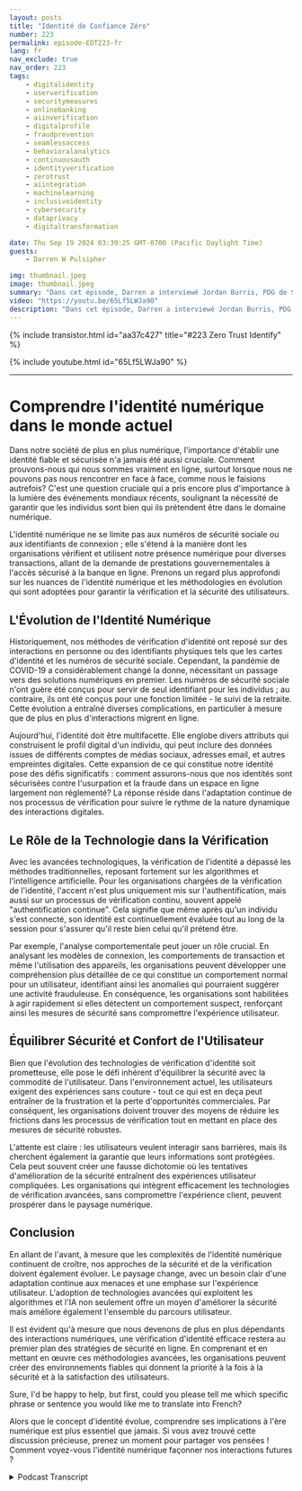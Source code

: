 ```yaml
---
layout: posts
title: "Identité de Confiance Zéro"
number: 223
permalink: episode-EDT223-fr
lang: fr
nav_exclude: true
nav_order: 223
tags:
    - digitalidentity
    - userverification
    - securitymeasures
    - onlinebanking
    - aiinverification
    - digitalprofile
    - fraudprevention
    - seamlessaccess
    - behavioralanalytics
    - continuousauth
    - identityverification
    - zerotrust
    - aiintegration
    - machinelearning
    - inclusiveidentity
    - cybersecurity
    - dataprivacy
    - digitaltransformation

date: Thu Sep 19 2024 03:39:25 GMT-0700 (Pacific Daylight Time)
guests:
    - Darren W Pulsipher

img: thumbnail.jpeg
image: thumbnail.jpeg
summary: "Dans cet épisode, Darren a interviewé Jordan Burris, PDG de Socure, sur la vérification de l'identité face à la dépendance toujours croissante du gouvernement envers la technologie numérique."
video: "https://youtu.be/65Lf5LWJa90"
description: "Dans cet épisode, Darren a interviewé Jordan Burris, PDG de Socure, sur la vérification de l'identité face à la dépendance toujours croissante du gouvernement envers la technologie numérique."
---
```


<div>
{% include transistor.html id="aa37c427" title="#223 Zero Trust Identify" %}

{% include youtube.html id="65Lf5LWJa90" %}
</div>

---

# Comprendre l'identité numérique dans le monde actuel

Dans notre société de plus en plus numérique, l'importance d'établir une identité fiable et sécurisée n'a jamais été aussi cruciale. Comment prouvons-nous qui nous sommes vraiment en ligne, surtout lorsque nous ne pouvons pas nous rencontrer en face à face, comme nous le faisions autrefois? C'est une question cruciale qui a pris encore plus d'importance à la lumière des événements mondiaux récents, soulignant la nécessité de garantir que les individus sont bien qui ils prétendent être dans le domaine numérique.

L'identité numérique ne se limite pas aux numéros de sécurité sociale ou aux identifiants de connexion ; elle s'étend à la manière dont les organisations vérifient et utilisent notre présence numérique pour diverses transactions, allant de la demande de prestations gouvernementales à l'accès sécurisé à la banque en ligne. Prenons un regard plus approfondi sur les nuances de l'identité numérique et les méthodologies en évolution qui sont adoptées pour garantir la vérification et la sécurité des utilisateurs.

## L'Évolution de l'Identité Numérique

Historiquement, nos méthodes de vérification d'identité ont reposé sur des interactions en personne ou des identifiants physiques tels que les cartes d'identité et les numéros de sécurité sociale. Cependant, la pandémie de COVID-19 a considérablement changé la donne, nécessitant un passage vers des solutions numériques en premier. Les numéros de sécurité sociale n'ont guère été conçus pour servir de seul identifiant pour les individus ; au contraire, ils ont été conçus pour une fonction limitée - le suivi de la retraite. Cette évolution a entraîné diverses complications, en particulier à mesure que de plus en plus d'interactions migrent en ligne.

Aujourd'hui, l'identité doit être multifacette. Elle englobe divers attributs qui construisent le profil digital d'un individu, qui peut inclure des données issues de différents comptes de médias sociaux, adresses email, et autres empreintes digitales. Cette expansion de ce qui constitue notre identité pose des défis significatifs : comment assurons-nous que nos identités sont sécurisées contre l'usurpation et la fraude dans un espace en ligne largement non réglementé? La réponse réside dans l'adaptation continue de nos processus de vérification pour suivre le rythme de la nature dynamique des interactions digitales.

## Le Rôle de la Technologie dans la Vérification

Avec les avancées technologiques, la vérification de l'identité a dépassé les méthodes traditionnelles, reposant fortement sur les algorithmes et l'intelligence artificielle. Pour les organisations chargées de la vérification de l'identité, l'accent n'est plus uniquement mis sur l'authentification, mais aussi sur un processus de vérification continu, souvent appelé "authentification continue". Cela signifie que même après qu'un individu s'est connecté, son identité est continuellement évaluée tout au long de la session pour s'assurer qu'il reste bien celui qu'il prétend être.

Par exemple, l'analyse comportementale peut jouer un rôle crucial. En analysant les modèles de connexion, les comportements de transaction et même l'utilisation des appareils, les organisations peuvent développer une compréhension plus détaillée de ce qui constitue un comportement normal pour un utilisateur, identifiant ainsi les anomalies qui pourraient suggérer une activité frauduleuse. En conséquence, les organisations sont habilitées à agir rapidement si elles détectent un comportement suspect, renforçant ainsi les mesures de sécurité sans compromettre l'expérience utilisateur.

## Équilibrer Sécurité et Confort de l'Utilisateur

Bien que l'évolution des technologies de vérification d'identité soit prometteuse, elle pose le défi inhérent d'équilibrer la sécurité avec la commodité de l'utilisateur. Dans l'environnement actuel, les utilisateurs exigent des expériences sans couture - tout ce qui est en deça peut entraîner de la frustration et la perte d'opportunités commerciales. Par conséquent, les organisations doivent trouver des moyens de réduire les frictions dans les processus de vérification tout en mettant en place des mesures de sécurité robustes.

L'attente est claire : les utilisateurs veulent interagir sans barrières, mais ils cherchent également la garantie que leurs informations sont protégées. Cela peut souvent créer une fausse dichotomie où les tentatives d'amélioration de la sécurité entraînent des expériences utilisateur compliquées. Les organisations qui intègrent efficacement les technologies de vérification avancées, sans compromettre l'expérience client, peuvent prospérer dans le paysage numérique.

## Conclusion

En allant de l'avant, à mesure que les complexités de l'identité numérique continuent de croître, nos approches de la sécurité et de la vérification doivent également évoluer. Le paysage change, avec un besoin clair d'une adaptation continue aux menaces et une emphase sur l'expérience utilisateur. L'adoption de technologies avancées qui exploitent les algorithmes et l'IA non seulement offre un moyen d'améliorer la sécurité mais améliore également l'ensemble du parcours utilisateur.

Il est évident qu'à mesure que nous devenons de plus en plus dépendants des interactions numériques, une vérification d'identité efficace restera au premier plan des stratégies de sécurité en ligne. En comprenant et en mettant en œuvre ces méthodologies avancées, les organisations peuvent créer des environnements fiables qui donnent la priorité à la fois à la sécurité et à la satisfaction des utilisateurs.

Sure, I'd be happy to help, but first, could you please tell me which specific phrase or sentence you would like me to translate into French?

Alors que le concept d'identité évolue, comprendre ses implications à l'ère numérique est plus essentiel que jamais. Si vous avez trouvé cette discussion précieuse, prenez un moment pour partager vos pensées ! Comment voyez-vous l'identité numérique façonner nos interactions futures ?



<details>
<summary> Podcast Transcript </summary>

<p></p>

</details>
